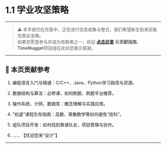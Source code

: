 # 1.1 学业攻坚策略

---

> ⚠️ 本手册仍在完善中，正在进行信息收集与整合，我们希望新生到来前能完善此宝典。  
> 如果您愿意参与并成为贡献者之一，欢迎 **[点击这里](/CONTRIBUTING)** 看**贡献指南**。  
> **TimeNugget**项目组在此向您表示感谢。  

---

## 📌 本页贡献参考

1. 编程语言入门与精通：C/C++、Java、Python学习路径与资源。

2. 数据结构与算法：必修课，如何刷题、刷题平台推荐。

3. 操作系统、计网、数据库：概念理解与实践应用。

4. “劝退”课程生存指南：高数、离散数学等如何避免“挂科”。

5. 组队项目开发：如何找到靠谱队友，项目管理与协作。

6. ……  【欢迎您来“设计”】

---
